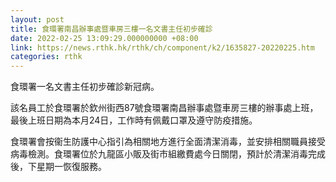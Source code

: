 ```yaml
---
layout: post
title: 食環署南昌辦事處暨車房三樓一名文書主任初步確診
date: 2022-02-25 13:09:29.000000000 +08:00
link: https://news.rthk.hk/rthk/ch/component/k2/1635827-20220225.htm
categories: rthk
---
```


食環署一名文書主任初步確診新冠病。

該名員工於食環署於欽州街西87號食環署南昌辦事處暨車房三樓的辦事處上班，最後上班日期為本月24日，工作時有佩戴口罩及遵守防疫措施。

食環署會按衞生防護中心指引為相關地方進行全面清潔消毒，並安排相關職員接受病毒檢測。食環署位於九龍區小販及街市組繳費處今日關閉，預計於清潔消毒完成後，下星期一恢復服務。
